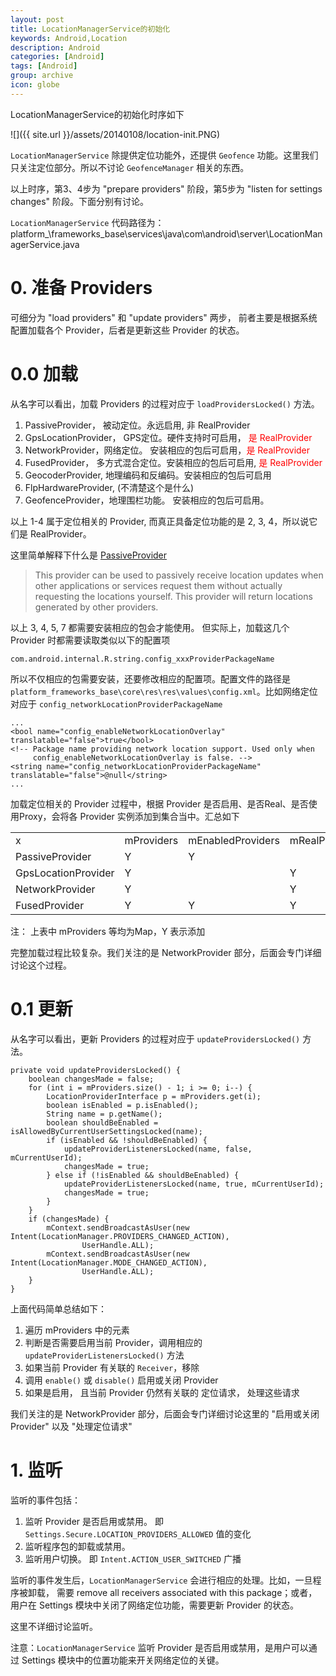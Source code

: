 ```yaml
---
layout: post
title: LocationManagerService的初始化
keywords: Android,Location
description: Android
categories: [Android]
tags: [Android]
group: archive
icon: globe
---
```

LocationManagerService的初始化时序如下

![]({{ site.url }}/assets/20140108/location-init.PNG)

`LocationManagerService` 除提供定位功能外，还提供 `Geofence` 功能。这里我们只关注定位部分。所以不讨论 `GeofenceManager` 相关的东西。

以上时序，第3、4步为 "prepare providers" 阶段，第5步为 "listen for settings changes" 阶段。下面分别有讨论。

`LocationManagerService` 代码路径为：platform_\frameworks\_base\services\java\com\android\server\LocationManagerService.java

# 0. 准备 Providers
可细分为 "load providers" 和 "update providers" 两步， 前者主要是根据系统配置加载各个 Provider，后者是更新这些 Provider 的状态。

# 0.0 加载
从名字可以看出，加载 Providers 的过程对应于 `loadProvidersLocked()` 方法。

1. PassiveProvider， 被动定位。永远启用, 非 RealProvider
2. GpsLocationProvider， GPS定位。硬件支持时可启用， <font color='red'>是 RealProvider</font>
3. NetworkProvider，网络定位。 安装相应的包后可启用，<font color='red'>是 RealProvider</font>
4. FusedProvider， 多方式混合定位。安装相应的包后可启用, <font color='red'>是 RealProvider</font>
5. GeocoderProvider, 地理编码和反编码。安装相应的包后可启用
6. FlpHardwareProvider, (不清楚这个是什么)
7. GeofenceProvider，地理围栏功能。 安装相应的包后可启用。

以上 1-4 属于定位相关的 Provider, 而真正具备定位功能的是 2, 3, 4，所以说它们是 RealProvider。 

这里简单解释下什么是 [PassiveProvider](http://developer.android.com/reference/android/location/LocationManager.html#PASSIVE_PROVIDER)
>This provider can be used to passively receive location updates when other applications or services request them without actually requesting the locations yourself. This provider will return locations generated by other providers. 

以上 3, 4, 5, 7 都需要安装相应的包会才能使用。 但实际上，加载这几个 Provider 时都需要读取类似以下的配置项

	com.android.internal.R.string.config_xxxProviderPackageName
所以不仅相应的包需要安装，还要修改相应的配置项。配置文件的路径是 `platform_frameworks_base\core\res\res\values\config.xml`。比如网络定位对应于 `config_networkLocationProviderPackageName`

	...
    <bool name="config_enableNetworkLocationOverlay" translatable="false">true</bool>
    <!-- Package name providing network location support. Used only when
         config_enableNetworkLocationOverlay is false. -->
    <string name="config_networkLocationProviderPackageName" translatable="false">@null</string> 
	...

加载定位相关的 Provider 过程中，根据 Provider 是否启用、是否Real、是否使用Proxy，会将各 Provider 实例添加到集合当中。汇总如下

<table>
<tr>
<td>x</td>
<td>mProviders</td>
<td>mEnabledProviders</td>
<td>mRealProviders</td>
<td>mProxyProviders</td>
</tr>

<td>PassiveProvider</td>
<td>Y</td>
<td>Y</td>
<td></td>
<td></td>
</tr>

<td>GpsLocationProvider</td>
<td>Y</td>
<td></td>
<td>Y</td>
<td></td>
</tr>

<td>NetworkProvider</td>
<td>Y</td>
<td></td>
<td>Y</td>
<td>Y</td>
</tr>

<td>FusedProvider</td>
<td>Y</td>
<td>Y</td>
<td>Y</td>
<td>Y</td>
</tr>

</table>

注： 上表中 mProviders 等均为Map，Y 表示添加

完整加载过程比较复杂。我们关注的是 NetworkProvider 部分，后面会专门详细讨论这个过程。

# 0.1 更新
从名字可以看出，更新 Providers 的过程对应于 `updateProvidersLocked()` 方法。

    private void updateProvidersLocked() {
        boolean changesMade = false;
        for (int i = mProviders.size() - 1; i >= 0; i--) {
            LocationProviderInterface p = mProviders.get(i);
            boolean isEnabled = p.isEnabled();
            String name = p.getName();
            boolean shouldBeEnabled = isAllowedByCurrentUserSettingsLocked(name);
            if (isEnabled && !shouldBeEnabled) {
                updateProviderListenersLocked(name, false, mCurrentUserId);
                changesMade = true;
            } else if (!isEnabled && shouldBeEnabled) {
                updateProviderListenersLocked(name, true, mCurrentUserId);
                changesMade = true;
            }
        }
        if (changesMade) {
            mContext.sendBroadcastAsUser(new Intent(LocationManager.PROVIDERS_CHANGED_ACTION),
                    UserHandle.ALL);
            mContext.sendBroadcastAsUser(new Intent(LocationManager.MODE_CHANGED_ACTION),
                    UserHandle.ALL);
        }
    }

上面代码简单总结如下：

1. 遍历 mProviders 中的元素
2. 判断是否需要启用当前 Provider，调用相应的 `updateProviderListenersLocked()` 方法
3. 如果当前 Provider 有关联的 `Receiver`，移除
4. 调用 `enable()` 或 `disable()` 启用或关闭 Provider
5. 如果是启用， 且当前 Provider 仍然有关联的 定位请求， 处理这些请求

我们关注的是 NetworkProvider 部分，后面会专门详细讨论这里的 "启用或关闭 Provider" 以及 "处理定位请求"

# 1. 监听
监听的事件包括：

1. 监听 Provider 是否启用或禁用。 即 `Settings.Secure.LOCATION_PROVIDERS_ALLOWED` 值的变化
2. 监听程序包的卸载或禁用。
3. 监听用户切换。 即 `Intent.ACTION_USER_SWITCHED` 广播

监听的事件发生后，`LocationManagerService` 会进行相应的处理。比如，一旦程序被卸载， 需要 remove all receivers associated with this package；或者，用户在 Settings 模块中关闭了网络定位功能，需要更新 Provider 的状态。 

这里不详细讨论监听。

注意：`LocationManagerService` 监听 Provider 是否启用或禁用，是用户可以通过 Settings 模块中的位置功能来开关网络定位的关键。